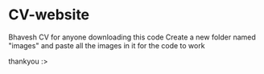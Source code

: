 # CV-website
Bhavesh CV
for anyone downloading this code 
Create a new folder named "images" and paste all the images in it
for the code to work

thankyou :>
